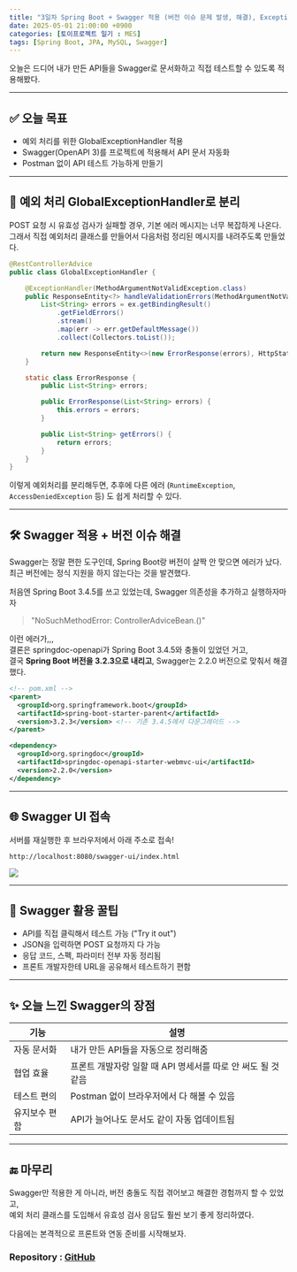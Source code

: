 ```yaml
---
title: "3일차 Spring Boot + Swagger 적용 (버전 이슈 문제 발생, 해결), Exception 분리"
date: 2025-05-01 21:00:00 +0900
categories: [토이프로젝트 일기 : MES]
tags: [Spring Boot, JPA, MySQL, Swagger]
---
```


오늘은 드디어 내가 만든 API들을 Swagger로 문서화하고 직접 테스트할 수 있도록 적용해봤다.

---

## ✅ 오늘 목표

- 예외 처리를 위한 GlobalExceptionHandler 적용 
- Swagger(OpenAPI 3)를 프로젝트에 적용해서 API 문서 자동화
- Postman 없이 API 테스트 가능하게 만들기

---

## 🚨 예외 처리 GlobalExceptionHandler로 분리

POST 요청 시 유효성 검사가 실패할 경우, 기본 에러 메시지는 너무 복잡하게 나온다.  
그래서 직접 예외처리 클래스를 만들어서 다음처럼 정리된 메시지를 내려주도록 만들었다.

```java
@RestControllerAdvice
public class GlobalExceptionHandler {

    @ExceptionHandler(MethodArgumentNotValidException.class)
    public ResponseEntity<?> handleValidationErrors(MethodArgumentNotValidException ex) {
        List<String> errors = ex.getBindingResult()
            .getFieldErrors()
            .stream()
            .map(err -> err.getDefaultMessage())
            .collect(Collectors.toList());

        return new ResponseEntity<>(new ErrorResponse(errors), HttpStatus.BAD_REQUEST);
    }

    static class ErrorResponse {
        public List<String> errors;

        public ErrorResponse(List<String> errors) {
            this.errors = errors;
        }

        public List<String> getErrors() {
            return errors;
        }
    }
}
```

이렇게 예외처리를 분리해두면, 추후에 다른 에러 (`RuntimeException`, `AccessDeniedException` 등) 도 쉽게 처리할 수 있다.

---

## 🛠 Swagger 적용 + 버전 이슈 해결

Swagger는 정말 편한 도구인데, Spring Boot랑 버전이 살짝 안 맞으면 에러가 났다. 최근 버전에는 정식 지원을 하지 않는다는 것을 발견했다.

처음엔 Spring Boot 3.4.5를 쓰고 있었는데, Swagger 의존성을 추가하고 실행하자마자

> "NoSuchMethodError: ControllerAdviceBean.<init>()"

이런 에러가,,,  
결론은 springdoc-openapi가 Spring Boot 3.4.5와 충돌이 있었던 거고,  
결국 **Spring Boot 버전을 3.2.3으로 내리고**, Swagger는 2.2.0 버전으로 맞춰서 해결했다.

```xml
<!-- pom.xml -->
<parent>
  <groupId>org.springframework.boot</groupId>
  <artifactId>spring-boot-starter-parent</artifactId>
  <version>3.2.3</version> <!-- 기존 3.4.5에서 다운그레이드 -->
</parent>

<dependency>
  <groupId>org.springdoc</groupId>
  <artifactId>springdoc-openapi-starter-webmvc-ui</artifactId>
  <version>2.2.0</version>
</dependency>
```

---

## 🌐 Swagger UI 접속

서버를 재실행한 후 브라우저에서 아래 주소로 접속!

```
http://localhost:8080/swagger-ui/index.html
```
![](https://velog.velcdn.com/images/kjr04205/post/f8d7bac3-b3f0-4ef5-a701-c9ef25b433ae/image.png)

---

## 📌 Swagger 활용 꿀팁

- API를 직접 클릭해서 테스트 가능 ("Try it out")
- JSON을 입력하면 POST 요청까지 다 가능
- 응답 코드, 스펙, 파라미터 전부 자동 정리됨
- 프론트 개발자한테 URL을 공유해서 테스트하기 편함

---

## ✨ 오늘 느낀 Swagger의 장점

| 기능          | 설명                                                         |
| ------------- | ------------------------------------------------------------ |
| 자동 문서화   | 내가 만든 API들을 자동으로 정리해줌                          |
| 협업 효율     | 프론트 개발자랑 일할 때 API 명세서를 따로 안 써도 될 것 같음 |
| 테스트 편의   | Postman 없이 브라우저에서 다 해볼 수 있음                    |
| 유지보수 편함 | API가 늘어나도 문서도 같이 자동 업데이트됨                   |

---

## 🔚 마무리

Swagger만 적용한 게 아니라, 버전 충돌도 직접 겪어보고 해결한 경험까지 할 수 있었고,  
예외 처리 클래스를 도입해서 유효성 검사 응답도 훨씬 보기 좋게 정리하였다.

다음에는 본격적으로 프론트와 연동 준비를 시작해보자.
  
### Repository : [GitHub](https://github.com/anhyoin97/mes-backend)
